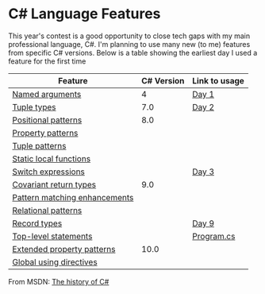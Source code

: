 # C# Language Features

This year's contest is a good opportunity to close tech gaps with my main professional language, C#.  I'm planning to use many new (to me) features from specific C# versions.  Below is a table showing the earliest day I used a feature for the first time

| Feature                                                                                                                              | C# Version | Link to usage                                                                                                  |
| ------------------------------------------------------------------------------------------------------------------------------------ | ---------- | -------------------------------------------------------------------------------------------------------------- |
| [Named arguments](https://docs.microsoft.com/en-us/dotnet/csharp/programming-guide/classes-and-structs/named-and-optional-arguments) | 4          | [Day 1](https://github.com/jasonincanada/aoc-2021/blob/main/AdventOfCode/AdventOfCode.CSharp/Day01.cs#L19)     |
| [Tuple types](https://docs.microsoft.com/en-us/dotnet/csharp/language-reference/builtin-types/value-tuples)                          | 7.0        | [Day 2](https://github.com/jasonincanada/aoc-2021/blob/main/AdventOfCode/AdventOfCode.CSharp/Day02.cs#L32)     |
| [Positional patterns](https://docs.microsoft.com/en-us/dotnet/csharp/whats-new/csharp-8#positional-patterns)                         | 8.0        |                                                                                                                |
| [Property patterns](https://docs.microsoft.com/en-us/dotnet/csharp/whats-new/csharp-8#property-patterns)                             |            |                                                                                                                |
| [Tuple patterns](https://docs.microsoft.com/en-us/dotnet/csharp/whats-new/csharp-8#tuple-patterns)                                   |            |                                                                                                                |
| [Static local functions](https://docs.microsoft.com/en-us/dotnet/csharp/whats-new/csharp-8#static-local-functions)                   |            |                                                                                                                |
| [Switch expressions](https://docs.microsoft.com/en-us/dotnet/csharp/whats-new/csharp-8#switch-expressions)                           |            | [Day 3](https://github.com/jasonincanada/aoc-2021/blob/main/AdventOfCode/AdventOfCode.CSharp/Day03.cs#L27)     |
| [Covariant return types](https://docs.microsoft.com/en-us/dotnet/csharp/language-reference/proposals/csharp-9.0/covariant-returns)   | 9.0        |                                                                                                                |
| [Pattern matching enhancements](https://docs.microsoft.com/en-us/dotnet/csharp/whats-new/csharp-9#pattern-matching-enhancements)     |            |                                                                                                                |
| [Relational patterns](https://docs.microsoft.com/en-us/dotnet/csharp/fundamentals/functional/pattern-matching#relational-patterns)   |            |                                                                                                                |
| [Record types](https://docs.microsoft.com/en-us/dotnet/csharp/whats-new/csharp-9#record-types)                                       |            | [Day 9](https://github.com/jasonincanada/aoc-2021/blob/main/AdventOfCode/AdventOfCode.CSharp/Day09.cs#L10)     |
| [Top-level statements](https://docs.microsoft.com/en-us/dotnet/csharp/whats-new/csharp-9#top-level-statements)                       |            | [Program.cs](https://github.com/jasonincanada/aoc-2021/blob/main/AdventOfCode/AdventOfCode.Console/Program.cs) |
| [Extended property patterns](https://docs.microsoft.com/en-us/dotnet/csharp/whats-new/csharp-10#extended-property-patterns)          | 10.0       |                                                                                                                |
| [Global using directives](https://docs.microsoft.com/en-us/dotnet/csharp/whats-new/csharp-10#global-using-directives)                |            |                                                                                                                |

From MSDN: [The history of C#](https://docs.microsoft.com/en-us/dotnet/csharp/whats-new/csharp-version-history)
